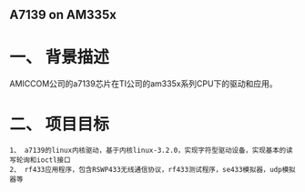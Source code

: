 A7139 on AM335x
----------
# 一、  背景描述 #
AMICCOM公司的a7139芯片在TI公司的am335x系列CPU下的驱动和应用。

# 二、  项目目标 #
    1、 a7139的linux内核驱动，基于内核linux-3.2.0，实现字符型驱动设备，实现基本的读写轮询和ioctl接口
    2、 rf433应用程序，包含RSWP433无线通信协议，rf433测试程序，se433模拟器，udp模拟器等


